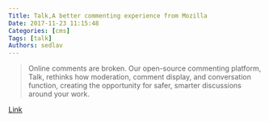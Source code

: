 ```yaml
---
Title: Talk,A better commenting experience from Mozilla
Date: 2017-11-23 11:15:48
Categories: [cms]
Tags: [talk]
Authors: sedlav
---
```


> Online comments are broken. Our open-source commenting platform, Talk, rethinks how moderation, comment display, and conversation function, creating the opportunity for safer, smarter discussions around your work.

[Link](https://coralproject.github.io/talk/)
